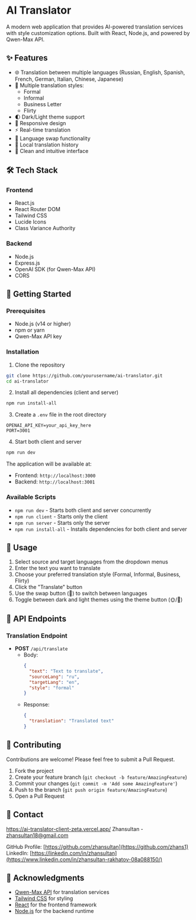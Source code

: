 # AI Translator

A modern web application that provides AI-powered translation services with style customization options. Built with React, Node.js, and powered by Qwen-Max API.

## ✨ Features

- 🌐 Translation between multiple languages (Russian, English, Spanish, French, German, Italian, Chinese, Japanese)
- 🎨 Multiple translation styles:
  - Formal
  - Informal
  - Business Letter
  - Flirty
- 🌓 Dark/Light theme support
- 📱 Responsive design
- ⚡ Real-time translation
- 🔄 Language swap functionality
- 💾 Local translation history
- 🎯 Clean and intuitive interface

## 🛠️ Tech Stack

### Frontend
- React.js
- React Router DOM
- Tailwind CSS
- Lucide Icons
- Class Variance Authority

### Backend
- Node.js
- Express.js
- OpenAI SDK (for Qwen-Max API)
- CORS

## 🚀 Getting Started

### Prerequisites
- Node.js (v14 or higher)
- npm or yarn
- Qwen-Max API key

### Installation

1. Clone the repository
```bash
git clone https://github.com/yourusername/ai-translator.git
cd ai-translator
```

2. Install all dependencies (client and server)
```bash
npm run install-all
```

3. Create a `.env` file in the root directory
```
OPENAI_API_KEY=your_api_key_here
PORT=3001
```

4. Start both client and server
```bash
npm run dev
```

The application will be available at:
- Frontend: `http://localhost:3000`
- Backend: `http://localhost:3001`

### Available Scripts

- `npm run dev` - Starts both client and server concurrently
- `npm run client` - Starts only the client
- `npm run server` - Starts only the server
- `npm run install-all` - Installs dependencies for both client and server

## 📝 Usage

1. Select source and target languages from the dropdown menus
2. Enter the text you want to translate
3. Choose your preferred translation style (Formal, Informal, Business, Flirty)
4. Click the "Translate" button
5. Use the swap button (🔄) to switch between languages
6. Toggle between dark and light themes using the theme button (🌞/🌙)

## 🎯 API Endpoints

### Translation Endpoint
- **POST** `/api/translate`
  - Body:
    ```json
    {
      "text": "Text to translate",
      "sourceLang": "ru",
      "targetLang": "en",
      "style": "formal"
    }
    ```
  - Response:
    ```json
    {
      "translation": "Translated text"
    }
    ```

## 🤝 Contributing

Contributions are welcome! Please feel free to submit a Pull Request.

1. Fork the project
2. Create your feature branch (`git checkout -b feature/AmazingFeature`)
3. Commit your changes (`git commit -m 'Add some AmazingFeature'`)
4. Push to the branch (`git push origin feature/AmazingFeature`)
5. Open a Pull Request

## 📧 Contact

https://ai-translator-client-zeta.vercel.app/
Zhansultan - zhansultan18@gmail.com

GitHub Profile: [https://github.com/zhansultan](https://github.com/zhans1)
LinkedIn: [https://linkedin.com/in/zhansultan](https://www.linkedin.com/in/zhansultan-rakhatov-08a088150/)

## 🙏 Acknowledgments

- [Qwen-Max API](https://www.alibabacloud.com/product/machine-learning) for translation services
- [Tailwind CSS](https://tailwindcss.com) for styling
- [React](https://reactjs.org) for the frontend framework
- [Node.js](https://nodejs.org) for the backend runtime

